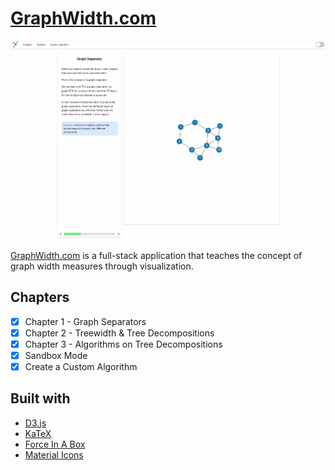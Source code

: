 # [GraphWidth.com](http://www.graphwidth.com/)

![GraphWidth.com demo](promo_graph_width.gif)

[GraphWidth.com](http://www.graphwidth.com/) is a full-stack application that teaches the concept of graph width measures through visualization.

## Chapters

- [x] Chapter 1 - Graph Separators
- [x] Chapter 2 - Treewidth & Tree Decompositions
- [x] Chapter 3 - Algorithms on Tree Decompositions
- [x] Sandbox Mode
- [x] Create a Custom Algorithm

## Built with

- [D3.js](https://d3js.org/)
- [KaTeX](https://katex.org/)
- [Force In A Box](https://github.com/john-guerra/forceInABox)
- [Material Icons](https://material.io/resources/icons/?style=baseline)
